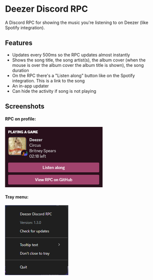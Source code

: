 # Deezer Discord RPC

A Discord RPC for showing the music you're listening to on Deezer (like Spotify integration).

## Features

* Updates every 500ms so the RPC updates almost instantly
* Shows the song title, the song artist(s), the album cover (when the mouse is over the album cover the album title is shown), the song duration
* On the RPC there's a "Listen along" button like on the Spotify integration. This is a link to the song
* An in-app updater
* Can hide the activity if song is not playing

## Screenshots

#### RPC on profile:

![RPC on profile](screenshots/rpc_on_profile.png)

#### Tray menu:

![Tray menu.png](screenshots/tray_menu.png)